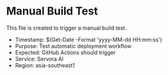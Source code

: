 # Manual Build Test

This file is created to trigger a manual build test.

- Timestamp: $(Get-Date -Format 'yyyy-MM-dd HH:mm:ss')
- Purpose: Test automatic deployment workflow
- Expected: GitHub Actions should trigger
- Service: Servora AI
- Region: asia-southeast1
